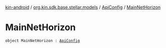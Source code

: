 [kin-android](../../index.md) / [org.kin.sdk.base.stellar.models](../index.md) / [ApiConfig](index.md) / [MainNetHorizon](./-main-net-horizon.md)

# MainNetHorizon

`object MainNetHorizon : `[`ApiConfig`](index.md)